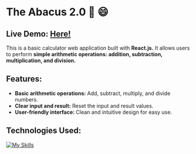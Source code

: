 # The Abacus 2.0 🧮 😄
## Live Demo: [Here!](https://sohaibdevv.github.io/my-first-react-project/)
 
This is a basic calculator web application built with **React.js.** It allows users to perform **simple arithmetic operations: addition, subtraction, multiplication, and division.**

## Features:

* **Basic arithmetic operations:** Add, subtract, multiply, and divide numbers. </br>
* **Clear input and result:** Reset the input and result values. </br>
* **User-friendly interface:** Clean and intuitive design for easy use. </br>

## Technologies Used:
[![My Skills](https://skillicons.dev/icons?i=react,javascript,css)](https://skillicons.dev)
